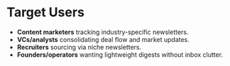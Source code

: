 # Target Users
- **Content marketers** tracking industry-specific newsletters.
- **VCs/analysts** consolidating deal flow and market updates.
- **Recruiters** sourcing via niche newsletters.
- **Founders/operators** wanting lightweight digests without inbox clutter.
